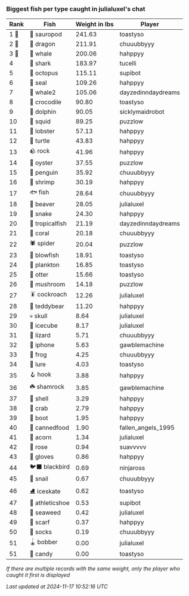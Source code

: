 ### Biggest fish per type caught in julialuxel's chat
| Rank | Fish | Weight in lbs | Player |
|------|--------|-----------|---------|
| 1 🥇  | 🦕 sauropod | 241.63 | toastyso |
| 2 🥈  | 🐉 dragon | 211.91 | chuuubbyyy |
| 3 🥉  | 🐳 whale | 200.06 | hahppyy |
| 4  | 🦈 shark | 183.97 | tucelli |
| 5  | 🐙 octopus | 115.11 | supibot |
| 6  | 🦭 seal | 109.26 | hahppyy |
| 7  | 🐋 whale2 | 105.06 | dayzedinndaydreams |
| 8  | 🐊 crocodile | 90.80 | toastyso |
| 9  | 🐬 dolphin | 90.05 | sicklymaidrobot |
| 10  | 🦑 squid | 89.25 | puzzlow |
| 11  | 🦞 lobster | 57.13 | hahppyy |
| 12  | 🐢 turtle | 43.83 | hahppyy |
| 13  | 🪨 rock | 41.96 | hahppyy |
| 14  | 🦪 oyster | 37.55 | puzzlow |
| 15  | 🐧 penguin | 35.92 | chuuubbyyy |
| 16  | 🦐 shrimp | 30.19 | hahppyy |
| 17  | 🐟 fish | 28.64 | chuuubbyyy |
| 18  | 🦫 beaver | 28.05 | julialuxel |
| 19  | 🐍 snake | 24.30 | hahppyy |
| 20  | 🐠 tropicalfish | 21.19 | dayzedinndaydreams |
| 21  | 🪸 coral | 20.18 | chuuubbyyy |
| 22  | 🕷️ spider | 20.04 | puzzlow |
| 23  | 🐡 blowfish | 18.91 | toastyso |
| 24  | 🦠 plankton | 16.85 | toastyso |
| 25  | 🦦 otter | 15.66 | toastyso |
| 26  | 🍄 mushroom | 14.18 | puzzlow |
| 27  | 🪳 cockroach | 12.26 | julialuxel |
| 28  | 🧸 teddybear | 11.20 | hahppyy |
| 29  | 💀 skull | 8.64 | julialuxel |
| 30  | 🧊 icecube | 8.17 | julialuxel |
| 31  | 🦎 lizard | 5.71 | chuuubbyyy |
| 32  | 📱 iphone | 5.63 | gawblemachine |
| 33  | 🐸 frog | 4.25 | chuuubbyyy |
| 34  | 🎏 lure | 4.03 | toastyso |
| 35  | 🪝 hook | 3.88 | hahppyy |
| 36  | ☘️ shamrock | 3.85 | gawblemachine |
| 37  | 🐚 shell | 3.29 | hahppyy |
| 38  | 🦀 crab | 2.79 | hahppyy |
| 39  | 👢 boot | 1.95 | hahppyy |
| 40  | 🥫 cannedfood | 1.90 | fallen_angels_1995 |
| 41  | 🌰 acorn | 1.34 | julialuxel |
| 42  | 🌹 rose | 0.94 | suavvvvv |
| 43  | 🧤 gloves | 0.86 | hahppyy |
| 44  | 🐦‍⬛ blackbird | 0.69 | ninjaross |
| 45  | 🐌 snail | 0.67 | chuuubbyyy |
| 46  | ⛸️ iceskate | 0.62 | toastyso |
| 47  | 👟 athleticshoe | 0.53 | supibot |
| 48  | 🌿 seaweed | 0.42 | julialuxel |
| 49  | 🧣 scarf | 0.37 | hahppyy |
| 50  | 🧦 socks | 0.19 | chuuubbyyy |
| 51  | 🪀 bobber | 0.00 | julialuxel |
| 51  | 🍬 candy | 0.00 | toastyso |

_If there are multiple records with the same weight, only the player who caught it first is displayed_

_Last updated at 2024-11-17 10:52:16 UTC_